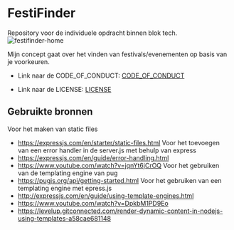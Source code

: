 # FestiFinder
Repository voor de individuele opdracht binnen blok tech.
![festifinder-home](https://user-images.githubusercontent.com/94388546/176566208-7f6c7ce9-64fb-4617-9a7a-b2fe6c68b870.jpg)

Mijn concept gaat over het vinden van festivals/evenementen op basis van je voorkeuren.

* Link naar de CODE_OF_CONDUCT:
[CODE_OF_CONDUCT](https://github.com/thimogagliano/Block-Tech-Feature/blob/main/CODE_OF_CONDUCT.md)

* Link naar de LICENSE: 
[LICENSE](https://github.com/thimogagliano/Block-Tech-Feature/blob/main/LICENSE.md)


## Gebruikte bronnen
Voor het maken van static files
* https://expressjs.com/en/starter/static-files.html
Voor het toevoegen van een error handler in de server.js met behulp van express
* https://expressjs.com/en/guide/error-handling.html
* https://www.youtube.com/watch?v=jqnYt6jCrOQ
Voor het gebruiken van de templating engine van pug
* https://pugjs.org/api/getting-started.html
Voor het gebruiken van een templating engine met epress.js
* http://expressjs.com/en/guide/using-template-engines.html
* https://www.youtube.com/watch?v=DpkbM1PD9Eo
* https://levelup.gitconnected.com/render-dynamic-content-in-nodejs-using-templates-a58cae681148
